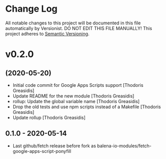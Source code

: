 # Change Log

All notable changes to this project will be documented in this file
automatically by Versionist. DO NOT EDIT THIS FILE MANUALLY!
This project adheres to [Semantic Versioning](http://semver.org/).

# v0.2.0
## (2020-05-20)

* Initial code commit for Google Apps Scripts support [Thodoris Greasidis]
* Update README for the new module [Thodoris Greasidis]
* rollup: Update the global variable name [Thodoris Greasidis]
* Drop the old tests and use npm scripts instead of a Makefile [Thodoris Greasidis]
* Update rollup [Thodoris Greasidis]

## 0.1.0 - 2020-05-14

* Last github/fetch release before fork as balena-io-modules/fetch-google-apps-script-ponyfill

